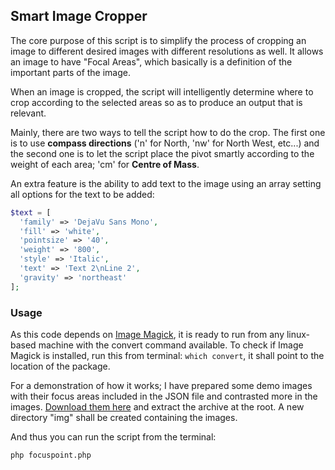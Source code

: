 ## Smart Image Cropper
The core purpose of this script is to simplify the process of cropping an image to different desired images with different resolutions as well. It allows an image to have "Focal Areas", which basically is a definition of the important parts of the image.

When an image is cropped, the script will intelligently determine where to crop according to the selected areas so as to produce an output that is relevant.

Mainly, there are two ways to tell the script how to do the crop. The first one is to use **compass directions** ('n' for North, 'nw' for North West, etc...) and the second one is to let the script place the pivot smartly according to the weight of each area; 'cm' for **Centre of Mass**.

An extra feature is the ability to add text to the image using an array setting all options for the text to be added:
```php
$text = [
  'family' => 'DejaVu Sans Mono',
  'fill' => 'white',
  'pointsize' => '40',
  'weight' => '800',
  'style' => 'Italic',
  'text' => 'Text 2\nLine 2',
  'gravity' => 'northeast'
];
```  

### Usage
As this code depends on [Image Magick](http://www.imagemagick.org/), it is ready to run from any linux-based machine with the convert command available. To check if Image Magick is installed, run this from terminal:
`which convert`, it shall point to the location of the package.

For a demonstration of how it works; I have prepared some demo images with their focus areas included in the JSON file and contrasted more in the images. [Download them here](https://1drv.ms/u/s!ArHIW2lUlBjgkRbAr797W0XN514g) and extract the archive at the root. A new directory "img" shall be created containing the images.

And thus you can run the script from the terminal:
```text
php focuspoint.php
```

